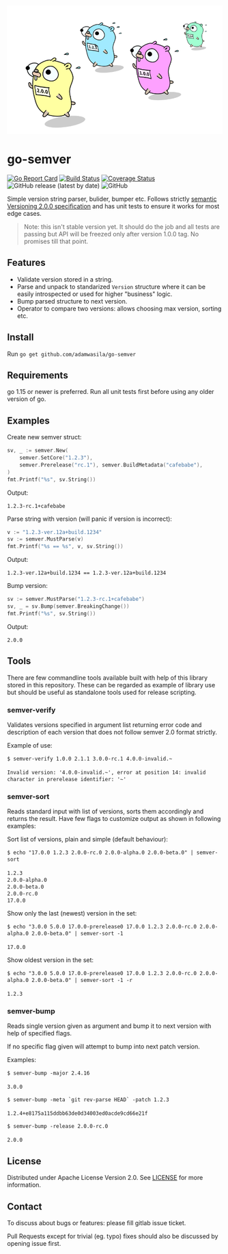 ![running gophers](running_gophers.png)

# go-semver

[![Go Report Card](https://goreportcard.com/badge/adamwasila/go-semver)](https://goreportcard.com/report/adamwasila/go-semver) [![Build Status](https://github.com/adamwasila/go-semver/actions/workflows/main.yml/badge.svg)](https://github.com/adamwasila/go-semver/actions/workflows/main.yml) [![Coverage Status](https://coveralls.io/repos/github/adamwasila/go-semver/badge.svg?branch=master)](https://coveralls.io/github/adamwasila/go-semver?branch=master) ![GitHub release (latest by date)](https://img.shields.io/github/v/release/adamwasila/go-semver) ![GitHub](https://img.shields.io/github/license/adamwasila/go-semver)


Simple version string parser, bulider, bumper etc. Follows strictly [semantic Versioning 2.0.0 specification](https://semver.org/) and has unit tests to ensure it works for most edge cases.

> Note: this isn't stable version yet. It should do the job and all tests are passing but API will be freezed only after version 1.0.0 tag. No promises till that point.

## Features

- Validate version stored in a string.
- Parse and unpack to standarized `Version` structure where it can be easily introspected or used for higher "business" logic.
- Bump parsed structure to next version.
- Operator to compare two versions: allows choosing max version, sorting etc.

## Install

Run `go get github.com/adamwasila/go-semver`

## Requirements

go 1.15 or newer is preferred. Run all unit tests first before using any older version of go.

## Examples

Create new semver struct:

```go
sv, _ := semver.New(
    semver.SetCore("1.2.3"),
    semver.Prerelease("rc.1"), semver.BuildMetadata("cafebabe"),
)
fmt.Printf("%s", sv.String())
```

Output:

```console
1.2.3-rc.1+cafebabe
```

Parse string with version (will panic if version is incorrect):

```go
v := "1.2.3-ver.12a+build.1234"
sv := semver.MustParse(v)
fmt.Printf("%s == %s", v, sv.String())
```

Output:

```console
1.2.3-ver.12a+build.1234 == 1.2.3-ver.12a+build.1234
```

Bump version:

```go
sv := semver.MustParse("1.2.3-rc.1+cafebabe")
sv, _ = sv.Bump(semver.BreakingChange())
fmt.Printf("%s", sv.String())
```

Output:

```console
2.0.0
```

## Tools

There are few commandline tools available built with help of this library stored in this repository. These can be regarded as example of library use but should be useful as standalone tools used for release scripting.

### semver-verify

Validates versions specified in argument list returning error code and description of each version that does not follow semver 2.0 format strictly.

Example of use:

```console
$ semver-verify 1.0.0 2.1.1 3.0.0-rc.1 4.0.0-invalid.~

Invalid version: '4.0.0-invalid.~', error at position 14: invalid character in prerelease identifier: '~'
```

### semver-sort

Reads standard input with list of versions, sorts them accordingly and returns the result. Have few flags to customize output as shown in following examples:

Sort list of versions, plain and simple (default behaviour):

```console
$ echo "17.0.0 1.2.3 2.0.0-rc.0 2.0.0-alpha.0 2.0.0-beta.0" | semver-sort

1.2.3
2.0.0-alpha.0
2.0.0-beta.0
2.0.0-rc.0
17.0.0 
```

Show only the last (newest) version in the set:

```console
$ echo "3.0.0 5.0.0 17.0.0-prerelease0 17.0.0 1.2.3 2.0.0-rc.0 2.0.0-alpha.0 2.0.0-beta.0" | semver-sort -1

17.0.0
```

Show oldest version in the set:

```console
$ echo "3.0.0 5.0.0 17.0.0-prerelease0 17.0.0 1.2.3 2.0.0-rc.0 2.0.0-alpha.0 2.0.0-beta.0" | semver-sort -1 -r

1.2.3
```

### semver-bump

Reads single version given as argument and bump it to next version with help of specified flags.

If no specific flag given will attempt to bump into next patch version.

Examples:

```console
$ semver-bump -major 2.4.16

3.0.0
```

```console
$ semver-bump -meta `git rev-parse HEAD` -patch 1.2.3

1.2.4+e8175a115ddbb63de0d34003ed0acde9cd66e21f
```

```console
$ semver-bump -release 2.0.0-rc.0

2.0.0
```

## License

Distributed under Apache License Version 2.0. See [LICENSE](LICENSE) for more information.

## Contact

To discuss about bugs or features: please fill gitlab issue ticket.

Pull Requests except for trivial (eg. typo) fixes should also be discussed by opening issue first.
